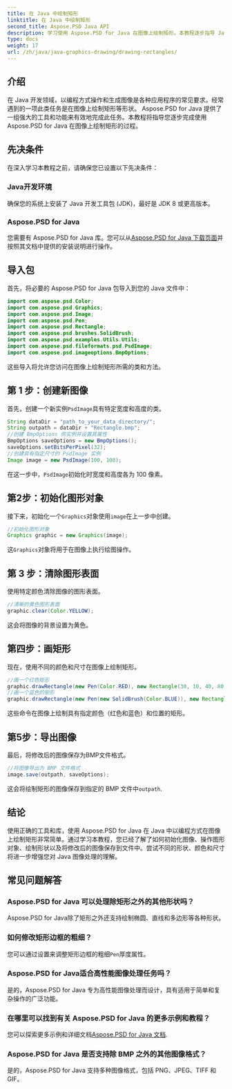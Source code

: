 ```yaml
---
title: 在 Java 中绘制矩形
linktitle: 在 Java 中绘制矩形
second_title: Aspose.PSD Java API
description: 学习使用 Aspose.PSD for Java 在图像上绘制矩形。本教程逐步指导 Java 开发人员。非常适合图像处理任务。
type: docs
weight: 17
url: /zh/java/java-graphics-drawing/drawing-rectangles/
---
```

## 介绍
在 Java 开发领域，以编程方式操作和生成图像是各种应用程序的常见要求。经常遇到的一项此类任务是在图像上绘制矩形等形状。 Aspose.PSD for Java 提供了一组强大的工具和功能来有效地完成此任务。本教程将指导您逐步完成使用 Aspose.PSD for Java 在图像上绘制矩形的过程。
## 先决条件
在深入学习本教程之前，请确保您已设置以下先决条件：
### Java开发环境
确保您的系统上安装了 Java 开发工具包 (JDK)，最好是 JDK 8 或更高版本。
### Aspose.PSD for Java
您需要有 Aspose.PSD for Java 库。您可以从[Aspose.PSD for Java 下载页面](https://releases.aspose.com/psd/java/)并按照其文档中提供的安装说明进行操作。
## 导入包
首先，将必要的 Aspose.PSD for Java 包导入到您的 Java 文件中：
```java
import com.aspose.psd.Color;
import com.aspose.psd.Graphics;
import com.aspose.psd.Image;
import com.aspose.psd.Pen;
import com.aspose.psd.Rectangle;
import com.aspose.psd.brushes.SolidBrush;
import com.aspose.psd.examples.Utils.Utils;
import com.aspose.psd.fileformats.psd.PsdImage;
import com.aspose.psd.imageoptions.BmpOptions;
```
这些导入将允许您访问在图像上绘制矩形所需的类和方法。
## 第 1 步：创建新图像
首先，创建一个新实例`PsdImage`具有特定宽度和高度的类。
```java
String dataDir = "path_to_your_data_directory/";
String outpath = dataDir + "Rectangle.bmp";
//创建 BmpOptions 的实例并设置其属性
BmpOptions saveOptions = new BmpOptions();
saveOptions.setBitsPerPixel(32);
//创建具有指定尺寸的 PsdImage 实例
Image image = new PsdImage(100, 100);
```
在这一步中，`PsdImage`初始化时宽度和高度各为 100 像素。
## 第2步：初始化图形对象
接下来，初始化一个`Graphics`对象使用`image`在上一步中创建。
```java
//初始化图形对象
Graphics graphic = new Graphics(image);
```
这`Graphics`对象将用于在图像上执行绘图操作。
## 第 3 步：清除图形表面
使用特定颜色清除图像的图形表面。
```java
//清晰的黄色图形表面
graphic.clear(Color.YELLOW);
```
这会将图像的背景设置为黄色。
## 第四步：画矩形
现在，使用不同的颜色和尺寸在图像上绘制矩形。
```java
//画一个红色矩形
graphic.drawRectangle(new Pen(Color.RED), new Rectangle(30, 10, 40, 80));
//画一个蓝色的矩形
graphic.drawRectangle(new Pen(new SolidBrush(Color.BLUE)), new Rectangle(10, 30, 80, 40));
```
这些命令在图像上绘制具有指定颜色（红色和蓝色）和位置的矩形。
## 第5步：导出图像
最后，将修改后的图像保存为BMP文件格式。
```java
//将图像导出为 BMP 文件格式
image.save(outpath, saveOptions);
```
这会将绘制矩形的图像保存到指定的 BMP 文件中`outpath`.

## 结论
使用正确的工具和库，使用 Aspose.PSD for Java 在 Java 中以编程方式在图像上绘制矩形非常简单。通过学习本教程，您已经了解了如何初始化图像、操作图形对象、绘制形状以及将修改后的图像保存到文件中。尝试不同的形状、颜色和尺寸将进一步增强您对 Java 图像处理的理解。
## 常见问题解答
### Aspose.PSD for Java 可以处理除矩形之外的其他形状吗？
Aspose.PSD for Java除了矩形之外还支持绘制椭圆、直线和多边形等各种形状。
### 如何修改矩形边框的粗细？
您可以通过设置来调整矩形边框的粗细`Pen`厚度属性。
### Aspose.PSD for Java适合高性能图像处理任务吗？
是的，Aspose.PSD for Java 专为高性能图像处理而设计，具有适用于简单和复杂操作的广泛功能。
### 在哪里可以找到有关 Aspose.PSD for Java 的更多示例和教程？
您可以探索更多示例和详细文档[Aspose.PSD for Java 文档](https://reference.aspose.com/psd/java/).
### Aspose.PSD for Java 是否支持除 BMP 之外的其他图像格式？
是的，Aspose.PSD for Java 支持多种图像格式，包括 PNG、JPEG、TIFF 和 GIF。